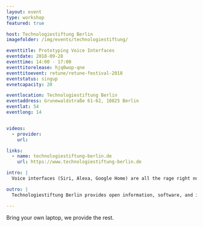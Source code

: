 ```yaml
---
layout: event
type: workshop
featured: true

host: Technologiestiftung Berlin
imagefolder: /img/events/technologiestiftung/

eventtitle: Prototyping Voice Interfaces
eventdate: 2018-09-28
eventtime: 14:00 - 17:00
eventtitorelease: hjq0wop-qne
eventtitoevent: retune/retune-festival-2018
eventstatus: singup
evnetcapacity: 20

eventlocation: Technologiestiftung Berlin
eventaddress: Grunewaldstraße 61-62, 10825 Berlin
eventlat: 54
eventlong: 14


videos:
  - provider:
    url:

links:
  - name: technologiestiftung-berlin.de
    url: https://www.technologiestiftung-berlin.de

intro: |
  Voice interfaces (Siri, Alexa, Google Home) are all the rage right now. Learn to build your own! We are giving a beginner-friendly introduction in how to use voice interfaces as part of your media art/web development projects. A workshop by the Technology Foundation Berlin's Ideation & Prototyping Lab.

outro: |
  Technologiestiftung Berlin provides open information, software, and infrastructure to business, administration, and civil society. It also presents the options for applying them in Berlin based on practical examples.

---
```


Bring your own laptop, we provide the rest.
